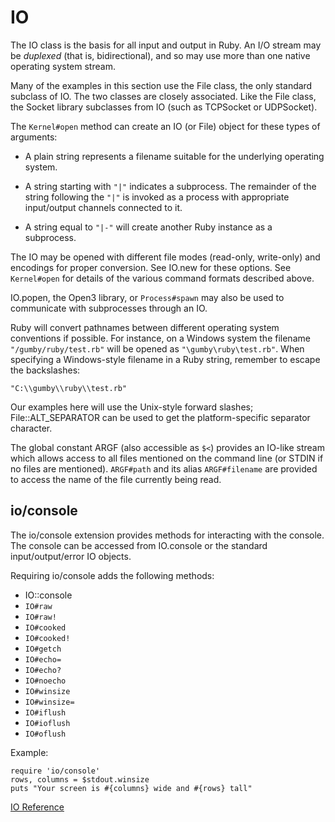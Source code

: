 # IO

The IO class is the basis for all input and output in Ruby. An I/O stream may
be *duplexed* (that is, bidirectional), and so may use more than one native
operating system stream.

Many of the examples in this section use the File class, the only standard
subclass of IO. The two classes are closely associated.  Like the File class,
the Socket library subclasses from IO (such as TCPSocket or UDPSocket).

The `Kernel#open` method can create an IO (or File) object for these types of
arguments:

*   A plain string represents a filename suitable for the underlying operating
    system.

*   A string starting with `"|"` indicates a subprocess. The remainder of the
    string following the `"|"` is invoked as a process with appropriate
    input/output channels connected to it.

*   A string equal to `"|-"` will create another Ruby instance as a
    subprocess.


The IO may be opened with different file modes (read-only, write-only) and
encodings for proper conversion.  See IO.new for these options.  See
`Kernel#open` for details of the various command formats described above.

IO.popen, the Open3 library, or  `Process#spawn` may also be used to communicate
with subprocesses through an IO.

Ruby will convert pathnames between different operating system conventions if
possible.  For instance, on a Windows system the filename
`"/gumby/ruby/test.rb"` will be opened as `"\gumby\ruby\test.rb"`.  When
specifying a Windows-style filename in a Ruby string, remember to escape the
backslashes:

    "C:\\gumby\\ruby\\test.rb"

Our examples here will use the Unix-style forward slashes; File::ALT_SEPARATOR
can be used to get the platform-specific separator character.

The global constant ARGF (also accessible as `$<`) provides an IO-like stream
which allows access to all files mentioned on the command line (or STDIN if no
files are mentioned). `ARGF#path` and its alias `ARGF#filename` are provided to
access the name of the file currently being read.

## io/console

The io/console extension provides methods for interacting with the console. 
The console can be accessed from IO.console or the standard input/output/error
IO objects.

Requiring io/console adds the following methods:

*   IO::console
*   `IO#raw`
*   `IO#raw!`
*   `IO#cooked`
*   `IO#cooked!`
*   `IO#getch`
*   `IO#echo=`
*   `IO#echo?`
*   `IO#noecho`
*   `IO#winsize`
*   `IO#winsize=`
*   `IO#iflush`
*   `IO#ioflush`
*   `IO#oflush`


Example:

    require 'io/console'
    rows, columns = $stdout.winsize
    puts "Your screen is #{columns} wide and #{rows} tall"

[IO Reference](https://ruby-doc.org/core-2.7.0/IO.html)